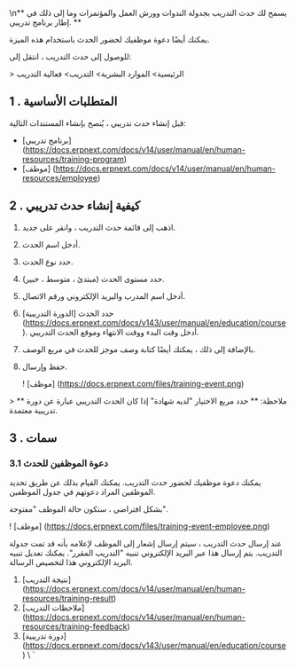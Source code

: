 \n** يسمح لك حدث التدريب بجدولة الندوات وورش العمل والمؤتمرات وما إلى ذلك في إطار برنامج تدريبي. **

يمكنك أيضًا دعوة موظفيك لحضور الحدث باستخدام هذه الميزة.

للوصول إلى حدث التدريب ، انتقل إلى:

\> الرئيسية> الموارد البشرية> التدريب> فعالية التدريب

## 1 \. المتطلبات الأساسية

قبل إنشاء حدث تدريبي ، يُنصح بإنشاء المستندات التالية:

* [برنامج تدريبي] (https://docs.erpnext.com/docs/v14/user/manual/en/human-resources/training-program)
* [موظف] (https://docs.erpnext.com/docs/v14/user/manual/en/human-resources/employee)

## 2 \. كيفية إنشاء حدث تدريبي

1. اذهب إلى قائمة حدث التدريب ، وانقر على جديد.
2. أدخل اسم الحدث.
3. حدد نوع الحدث.
4. حدد مستوى الحدث (مبتدئ ، متوسط ​​، خبير).
5. أدخل اسم المدرب والبريد الإلكتروني ورقم الاتصال.
6. حدد الحدث [الدورة التدريبية] (https://docs.erpnext.com/docs/v143/user/manual/en/education/course). أدخل وقت البدء ووقت الانتهاء وموقع الحدث التدريبي.
7. بالإضافة إلى ذلك ، يمكنك أيضًا كتابة وصف موجز للحدث في مربع الوصف.
8. حفظ وإرسال.
    
    ! [موظف] (https://docs.erpnext.com/files/training-event.png)
    

\> ** ملاحظة: ** حدد مربع الاختيار "لديه شهادة" إذا كان الحدث التدريبي عبارة عن دورة تدريبية معتمدة.

## 3 \. سمات

### 3.1 دعوة الموظفين للحدث

يمكنك دعوة موظفيك لحضور حدث التدريب. يمكنك القيام بذلك عن طريق تحديد الموظفين المراد دعوتهم في جدول الموظفين.

بشكل افتراضي ، ستكون حالة الموظف "مفتوحة".

! [موظف] (https://docs.erpnext.com/files/training-event-employee.png)

عند إرسال حدث التدريب ، سيتم إرسال إشعار إلى الموظف لإعلامه بأنه قد تمت جدولة التدريب. يتم إرسال هذا عبر البريد الإلكتروني تنبيه "التدريب المقرر". يمكنك تعديل تنبيه البريد الإلكتروني هذا لتخصيص الرسالة.

1. [نتيجة التدريب] (https://docs.erpnext.com/docs/v14/user/manual/en/human-resources/training-result)
2. [ملاحظات التدريب] (https://docs.erpnext.com/docs/v14/user/manual/en/human-resources/training-feedback)
3. [دورة تدريبية] (https://docs.erpnext.com/docs/v143/user/manual/en/education/course) \ `